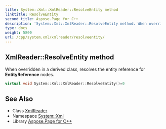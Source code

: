 ```yaml
---
title: System::Xml::XmlReader::ResolveEntity method
linktitle: ResolveEntity
second_title: Aspose.Page for C++
description: 'System::Xml::XmlReader::ResolveEntity method. When overridden in a derived class, resolves the entity reference for EntityReference nodes in C++.'
type: docs
weight: 5800
url: /cpp/system.xml/xmlreader/resolveentity/
---
```

## XmlReader::ResolveEntity method


When overridden in a derived class, resolves the entity reference for **EntityReference** nodes.

```cpp
virtual void System::Xml::XmlReader::ResolveEntity()=0
```


## See Also

* Class [XmlReader](../)
* Namespace [System::Xml](../../)
* Library [Aspose.Page for C++](../../../)

